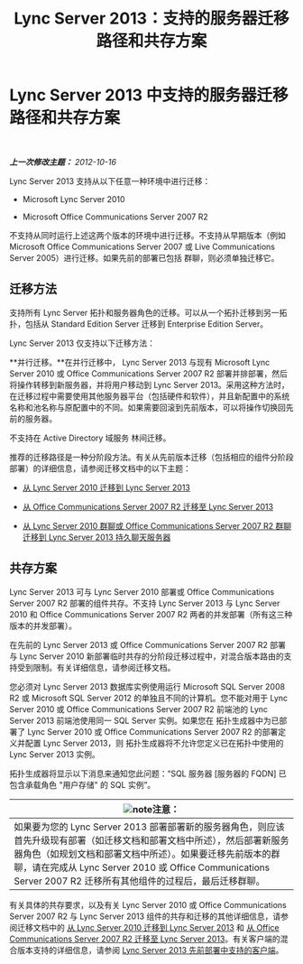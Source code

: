 ﻿---
title: Lync Server 2013：支持的服务器迁移路径和共存方案
TOCTitle: 支持的服务器迁移路径和共存方案
ms:assetid: 2a6a730f-7f80-45f9-9540-3edfdaa265fb
ms:mtpsurl: https://technet.microsoft.com/zh-cn/library/Gg425764(v=OCS.15)
ms:contentKeyID: 49312332
ms.date: 05/19/2016
mtps_version: v=OCS.15
ms.translationtype: HT
---

# Lync Server 2013 中支持的服务器迁移路径和共存方案

 

_**上一次修改主题：** 2012-10-16_

Lync Server 2013 支持从以下任意一种环境中进行迁移：

  - Microsoft Lync Server 2010

  - Microsoft Office Communications Server 2007 R2

不支持从同时运行上述这两个版本的环境中进行迁移。不支持从早期版本（例如 Microsoft Office Communications Server 2007 或 Live Communications Server 2005）进行迁移。如果先前的部署已包括 群聊，则必须单独迁移它。

## 迁移方法

支持所有 Lync Server 拓扑和服务器角色的迁移。可以从一个拓扑迁移到另一拓扑，包括从 Standard Edition Server 迁移到 Enterprise Edition Server。

Lync Server 2013 仅支持以下迁移方法：

   **并行迁移。**在并行迁移中， Lync Server 2013 与现有 Microsoft Lync Server 2010 或 Office Communications Server 2007 R2 部署并排部署，然后将操作转移到新服务器，并将用户移动到 Lync Server 2013。采用这种方法时，在迁移过程中需要使用其他服务器平台（包括硬件和软件），并且新配置中的系统名称和池名称与原配置中的不同。如果需要回滚到先前版本，可以将操作切换回先前的服务器。

不支持在 Active Directory 域服务 林间迁移。

推荐的迁移路径是一种分阶段方法。有关从先前版本迁移（包括相应的组件分阶段部署）的详细信息，请参阅迁移文档中的以下主题：

  - [从 Lync Server 2010 迁移到 Lync Server 2013](migration-from-lync-server-2010-to-lync-server-2013.md)

  - [从 Office Communications Server 2007 R2 迁移至 Lync Server 2013](migration-from-office-communications-server-2007-r2-to-lync-server-2013.md)

  - [从 Lync Server 2010 群聊或 Office Communications Server 2007 R2 群聊迁移到 Lync Server 2013 持久聊天服务器](migration-from-lync-server-2010-group-chat-or-office-communications-server-2007-r2-group-chat-to-lync-server-2013-persistent-chat-server.md)

## 共存方案

Lync Server 2013 可与 Lync Server 2010 部署或 Office Communications Server 2007 R2 部署的组件共存。不支持 Lync Server 2013 与 Lync Server 2010 和 Office Communications Server 2007 R2 两者的并发部署（所有这三种版本的并发部署）。

在先前的 Lync Server 2013 或 Office Communications Server 2007 R2 部署与 Lync Server 2010 新部署临时共存的分阶段迁移过程中，对混合版本路由的支持受到限制。有关详细信息，请参阅迁移文档。

您必须对 Lync Server 2013 数据库实例使用运行 Microsoft SQL Server 2008 R2 或 Microsoft SQL Server 2012 的单独且不同的计算机。您不能对用于 Lync Server 2010 或 Office Communications Server 2007 R2 前端池的 Lync Server 2013 前端池使用同一 SQL Server 实例。如果您在 拓扑生成器中为已部署了 Lync Server 2010 或 Office Communications Server 2007 R2 的部署定义并配置 Lync Server 2013，则 拓扑生成器将不允许您定义已在拓扑中使用的 Lync Server 2013 实例。

拓扑生成器将显示以下消息来通知您此问题：“SQL 服务器 \[服务器的 FQDN\] 已包含承载角色 "用户存储" 的 SQL 实例”。

<table>
<thead>
<tr class="header">
<th><img src="images/Dn783119.note(OCS.15).gif" title="note" alt="note" />注意：</th>
</tr>
</thead>
<tbody>
<tr class="odd">
<td>如果要为您的 Lync Server 2013 部署部署新的服务器角色，则应该首先升级现有部署（如迁移文档和部署文档中所述），然后部署新服务器角色（如规划文档和部署文档中所述）。如果要迁移先前版本的群聊，请在完成从 Lync Server 2010 或 Office Communications Server 2007 R2 迁移所有其他组件的过程后，最后迁移群聊。</td>
</tr>
</tbody>
</table>


有关具体的共存要求，以及有关 Lync Server 2010 或 Office Communications Server 2007 R2 与 Lync Server 2013 组件的共存和迁移的其他详细信息，请参阅迁移文档中的 [从 Lync Server 2010 迁移到 Lync Server 2013](migration-from-lync-server-2010-to-lync-server-2013.md) 和 [从 Office Communications Server 2007 R2 迁移至 Lync Server 2013](migration-from-office-communications-server-2007-r2-to-lync-server-2013.md)。有关客户端的混合版本支持的详细信息，请参阅 [Lync Server 2013 先前部署中支持的客户端](lync-server-2013-supported-clients-from-previous-deployments.md)。

